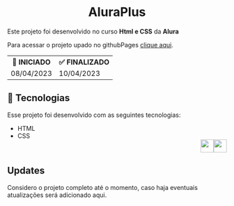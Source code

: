 <h1 align="center"> AluraPlus </h1>
<p>Este projeto foi desenvolvido no curso <b>Html e CSS</b> da <b>Alura</b></p>
Para acessar o projeto upado no githubPages <a href='https://nicolasreu1.github.io/projeto-the-last-of-us/' target="_blank">clique aqui</a>.</p>

<div align="center">
  <table>
    <tr>
      <th>🚩 INICIADO</th>
      <th>✅ FINALIZADO</th>
    </tr>
    <tr>
      <td>08/04/2023</td>
      <td>10/04/2023</td>
    </tr>
  </table>
</div>

## 🚀 Tecnologias
Esse projeto foi desenvolvido com as seguintes tecnologias:
- HTML <br>
- CSS <div align='right'><img src="https://cdn.jsdelivr.net/gh/devicons/devicon/icons/html5/html5-original.svg" height='30' width='30'/><img src="https://cdn.jsdelivr.net/gh/devicons/devicon/icons/css3/css3-original.svg" height='30' width='30'/>
</div>

## Updates
Considero o projeto completo até o momento, caso haja eventuais atualizações será adicionado aqui.
